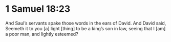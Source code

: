 # 1 Samuel 18:23

And Saul’s servants spake those words in the ears of David. And David said, Seemeth it to you [a] light [thing] to be a king’s son in law, seeing that I [am] a poor man, and lightly esteemed?